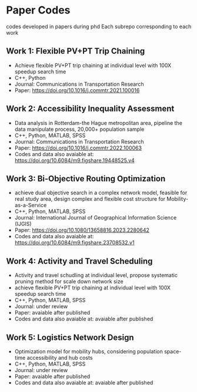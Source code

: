 # Paper Codes
codes developed in papers during phd
Each subrepo corresponding to each work
## Work 1: Flexible PV+PT Trip Chaining
- Achieve flexible PV+PT trip chaining at individual level with 100X speedup search time
- C++, Python
- Journal: Communications in Transportation Research
- Paper: https://doi.org/10.1016/j.commtr.2021.100016
## Work 2: Accessibility Inequality Assessment 
- Data analysis in Rotterdam-the Hague metropolitan area, pipeline the data manipulate process, 20,000+ population sample
- C++, Python, MATLAB, SPSS
- Journal: Communications in Transportation Research
- Paper: https://doi.org/10.1016/j.commtr.2022.100063
- Codes and data also avaiable at: https://doi.org/10.6084/m9.figshare.19448525.v4
## Work 3: Bi-Objective Routing Optimization 
- achieve dual objective search in a complex network model, feasible for real study area, design complex and flexible cost structure for Mobility-as-a-Service
- C++, Python, MATLAB, SPSS
- Journal: International Journal of Geographical Information Science (IJGIS)
- Paper: https://doi.org/10.1080/13658816.2023.2280642
- Codes and data also avaiable at: https://doi.org/10.6084/m9.figshare.23708532.v1
## Work 4: Activity and Travel Scheduling 
- Activity and travel schudling at individual level, propose systematic pruning method for scale down network size
- achieve flexible PV+PT trip chaining at individual level with 100X speedup search time
- C++, Python, MATLAB, SPSS
- Journal: under review
- Paper: avaiable after published
- Codes and data also avaiable at: avaiable after published
## Work 5: Logistics Network Design
- Optimization model for mobility hubs, considering population space-time accessibility and hub costs
- C++, Python, MATLAB, SPSS
- Journal: under review
- Paper: avaiable after published
- Codes and data also avaiable at: avaiable after published
